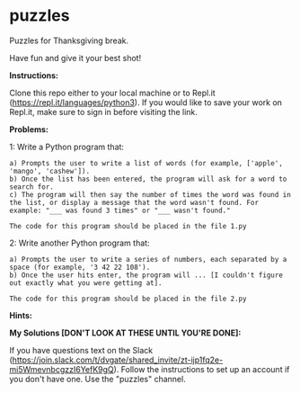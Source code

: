 # puzzles
Puzzles for Thanksgiving break.

Have fun and give it your best shot!

**Instructions:**

Clone this repo either to your local machine or to Repl.it (https://repl.it/languages/python3). If you would like to save your work on Repl.it, make sure to sign in before visiting the link.

**Problems:**

1: Write a Python program that:

    a) Prompts the user to write a list of words (for example, ['apple', 'mango', 'cashew']). 
    b) Once the list has been entered, the program will ask for a word to search for.
    c) The program will then say the number of times the word was found in the list, or display a message that the word wasn't found. For example: "___ was found 3 times" or "___ wasn't found."

    The code for this program should be placed in the file 1.py

2:  Write another Python program that:

    a) Prompts the user to write a series of numbers, each separated by a space (for example, '3 42 22 108').
    b) Once the user hits enter, the program will ... [I couldn't figure out exactly what you were getting at].
    
    The code for this program should be placed in the file 2.py


**Hints:**



**My Solutions [DON'T LOOK AT THESE UNTIL YOU'RE DONE]:**

If you have questions text on the Slack (https://join.slack.com/t/dvgate/shared_invite/zt-ijp1fq2e-mi5WmevnbcgzzI6YefK9gQ). Follow the instructions to set up an account if you don't have one. Use the "puzzles" channel.

